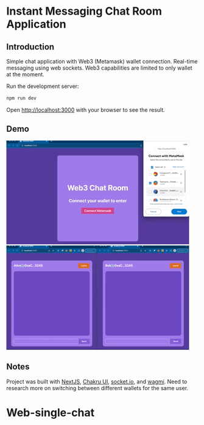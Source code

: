 # Instant Messaging Chat Room Application

## Introduction

Simple chat application with Web3 (Metamask) wallet connection. Real-time messaging using web sockets. Web3 capabilities are limited to only wallet at the moment.

Run the development server:

```bash
npm run dev
```

Open [http://localhost:3000](http://localhost:3000) with your browser to see the result.

## Demo

![Chat App Intro](chat-app-intro.gif) ![Chat App Messaging](chat-app-message.gif)

## Notes

Project was built with [NextJS](https://nextjs.org/), [Chakru UI](https://chakra-ui.com/), [socket.io](https://socket.io/), and [wagmi](https://wagmi.sh/). Need to research more on switching between different wallets for the same user.
# Web-single-chat
